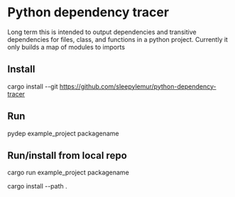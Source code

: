 # Python dependency tracer

Long term this is intended to output dependencies and transitive dependencies for files, class, and functions in a python project.
Currently it only builds a map of modules to imports

## Install

cargo install --git https://github.com/sleepylemur/python-dependency-tracer

## Run

pydep example_project packagename

## Run/install from local repo

cargo run example_project packagename

cargo install --path .
